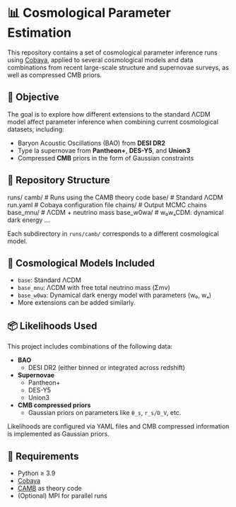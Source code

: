 # 📊 Cosmological Parameter Estimation

This repository contains a set of cosmological parameter inference runs using [Cobaya](https://cobaya.readthedocs.io/en/latest/), applied to several cosmological models and data combinations from recent large-scale structure and supernovae surveys, as well as compressed CMB priors.

## 🌌 Objective

The goal is to explore how different extensions to the standard ΛCDM model affect parameter inference when combining current cosmological datasets, including:

- Baryon Acoustic Oscillations (BAO) from **DESI DR2**
- Type Ia supernovae from **Pantheon+**, **DES-Y5**, and **Union3**
- Compressed **CMB** priors in the form of Gaussian constraints

## 📁 Repository Structure

runs/
camb/ # Runs using the CAMB theory code
base/ # Standard ΛCDM
run.yaml # Cobaya configuration file
chains/ # Output MCMC chains
base_mnu/ # ΛCDM + neutrino mass
base_w0wa/ # w₀wₐCDM: dynamical dark energy
...

Each subdirectory in `runs/camb/` corresponds to a different cosmological model.

## 🧪 Cosmological Models Included

- `base`: Standard ΛCDM
- `base_mnu`: ΛCDM with free total neutrino mass (Σmν)
- `base_w0wa`: Dynamical dark energy model with parameters (w₀, wₐ)
- More extensions can be added similarly.

## 📦 Likelihoods Used

This project includes combinations of the following data:

- **BAO**
  - DESI DR2 (either binned or integrated across redshift)
- **Supernovae**
  - Pantheon+
  - DES-Y5
  - Union3
- **CMB compressed priors**
  - Gaussian priors on parameters like `θ_s`, `r_s/D_V`, etc.

Likelihoods are configured via YAML files and CMB compressed information is implemented as Gaussian priors.

## 🚀 Requirements

- Python ≥ 3.9
- [Cobaya](https://cobaya.readthedocs.io)
- [CAMB](https://camb.info) as theory code
- (Optional) MPI for parallel runs
